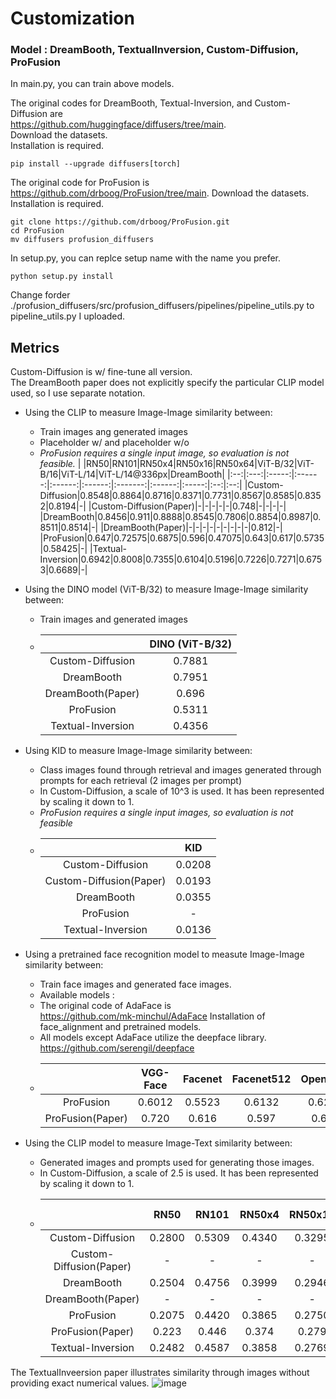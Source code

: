 # Customization

### Model : DreamBooth, TextualInversion, Custom-Diffusion, ProFusion   

In main.py, you can train above models.   

The original codes for DreamBooth, Textual-Inversion, and Custom-Diffusion are   
https://github.com/huggingface/diffusers/tree/main.   
Download the datasets.   
Installation is required.   
```
pip install --upgrade diffusers[torch]
```

The original code for ProFusion is   
https://github.com/drboog/ProFusion/tree/main. 
Download the datasets.   
Installation is required.   
```
git clone https://github.com/drboog/ProFusion.git
cd ProFusion
mv diffusers profusion_diffusers
```
In setup.py, you can replce setup name with the name you prefer.   
```
python setup.py install
```
Change forder ./profusion_diffusers/src/profusion_diffusers/pipelines/pipeline_utils.py to pipeline_utils.py I uploaded.

## Metrics   

Custom-Diffusion is w/ fine-tune all version.   
The DreamBooth paper does not explicitly specify the particular CLIP model used, so I use separate notation.   

* Using the CLIP to measure Image-Image similarity between:
  * Train images ang generated images
  * Placeholder w/ and placeholder w/o
  * *ProFusion requires a single input image, so evaluation is not feasible.*
    | |RN50|RN101|RN50x4|RN50x16|RN50x64|ViT-B/32|ViT-B/16|ViT-L/14|ViT-L/14@336px|DreamBooth|
    |:--:|:---:|:-----:|:------:|:------:|:------:|:-------:|:------:|:-----:|:--:|:--:|
    |Custom-Diffusion|0.8548|0.8864|0.8716|0.8371|0.7731|0.8567|0.8585|0.8352|0.8194|-|
    |Custom-Diffusion(Paper)|-|-|-|-|-|0.748|-|-|-|-|
    |DreamBooth|0.8456|0.911|0.8888|0.8545|0.7806|0.8854|0.8987|0.8511|0.8514|-|
    |DreamBooth(Paper)|-|-|-|-|-|-|-|-|-|0.812|-|
    |ProFusion|0.647|0.72575|0.6875|0.596|0.47075|0.643|0.617|0.5735|0.58425|-|
    |Textual-Inversion|0.6942|0.8008|0.7355|0.6104|0.5196|0.7226|0.7271|0.6753|0.6689|-|

    
* Using the DINO model (ViT-B/32) to measure Image-Image similarity between:
    * Train images and generated images
    * | |DINO (ViT-B/32)|
      |:-:|:-----------:|
      |Custom-Diffusion|0.7881|
      |DreamBooth|0.7951|
      |DreamBooth(Paper)|0.696|
      |ProFusion|0.5311|
      |Textual-Inversion|0.4356|
      
   
* Using KID to measure Image-Image similarity between:
    * Class images found through retrieval and images generated through prompts for each retrieval (2 images per prompt)
    * In Custom-Diffusion, a scale of 10^3 is used. It has been represented by scaling it down to 1.
    * *ProFusion requires a single input images, so evaluation is not feasible*
    * | |KID|
      |:-:|:-:|
      |Custom-Diffusion|0.0208|
      |Custom-Diffusion(Paper)|0.0193|
      |DreamBooth|0.0355|
      |ProFusion|-|
      |Textual-Inversion|0.0136|

       
 * Using a pretrained face recognition model to measute Image-Image similarity between:
    * Train face images and generated face images.
    * Available models :   
    * The original code of AdaFace is   
    https://github.com/mk-minchul/AdaFace
    Installation of face_alignment and pretrained models.
    * All models except AdaFace utilize the deepface library.
      https://github.com/serengil/deepface
    * | |VGG-Face|Facenet|Facenet512|OpenFace|DeepFace|ArcFace|SFace|AdaFace|
      |:-:|:--:|:---:|:-----:|:------:|:-------:|:-------:|:--------:|:--------:|
      |ProFusion|0.6012|0.5523|0.6132|0.6218|0.6689|0.4444|0.4033|0.5413|
      |ProFusion(Paper)|0.720|0.616|0.597|0.681|0.774|0.459|0.443|0.432|

      
* Using the CLIP model to measure Image-Text similarity between:
    * Generated images and prompts used for generating those images.
    * In Custom-Diffusion, a scale of 2.5 is used. It has been represented by scaling it down to 1.
    * | |RN50|RN101|RN50x4|RN50x16|RN50x64|ViT-B/32|ViT-B/16|ViT-L/14|ViT-L/14@336px|DreamBooth|
      |:--:|:---:|:-----:|:------:|:-------:|:-------:|:--------:|:--------:|:--------:|:--------------:|:-:|
      |Custom-Diffusion|0.2800|0.5309|0.4340|0.3295|0.2283|0.3328|0.3265|0.2801|0.2857|-|
      |Custom-Diffusion(Paper)|-|-|-|-|-|0.318|-|-|-|-|
      |DreamBooth|0.2504|0.4756|0.3999|0.2946|0.2265|0.2954|0.2922|0.2308|0.2344|-|
      |DreamBooth(Paper)|-|-|-|-|-|-|-|-|-|0.306|
      |ProFusion|0.2075|0.4420|0.3865|0.2750|0.1782|0.2728|0.2910|0.2357|0.2351|-|
      |ProFusion(Paper)|0.223|0.446|0.374|0.279|0.202|0.293|0.283|0.225|0.229|-|
      |Textual-Inversion|0.2482|0.4587|0.3858|0.2769|0.2205|0.2941|0.3020|0.2347|0.2404|-|

      
The TextualInveersion paper illustrates similarity through images without providing exact numerical values.
![image](https://github.com/seuleepy/Customization/assets/88653864/cff3a486-58e5-4108-9714-f9349291403e)
